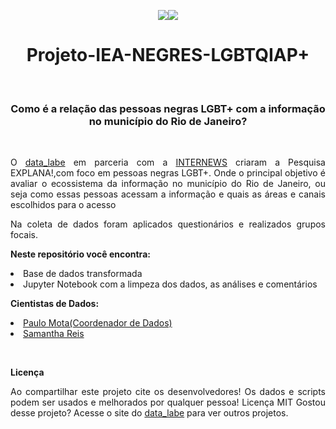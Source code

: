 <p align= "center"><img src = https://img.shields.io/badge/Python-100%25-lightgrey</img><img src = https://img.shields.io/badge/license-MIT-green</img></p>


<h1 align= "center">Projeto-IEA-NEGRES-LGBTQIAP+</h1>

<p><br></p>

<p><h3 align= "center"> Como é a relação das pessoas negras LGBT+ com a informação no município do Rio de Janeiro?</h3></p>
<p><br></p>

<p align= "justify">O <a href = https://datalabe.org/>data_labe</a> em parceria com a <a href = https://internews.org/>INTERNEWS</a> criaram a Pesquisa EXPLANA!,com foco em pessoas negras LGBT+. Onde o principal objetivo é avaliar o ecossistema da informação no município do Rio de Janeiro, ou seja como essas pessoas acessam a informação e quais as áreas e canais escolhidos para o acesso</p>
 <p align= "justify">Na coleta de dados foram aplicados questionários e realizados grupos focais.</p>
 <p align= "justify"><b>Neste repositório você encontra:</b></p>
<p>
<li>Base de dados transformada </li>
<li>Jupyter Notebook com a limpeza dos dados, as análises e comentários</li>
</p>

<p align= "justify"><b>Cientistas de Dados:</b></p>
<li><a href= https://github.com/polinhobr>Paulo Mota(Coordenador de Dados)</a></li>

<li><a href= https://github.com/SamanthaReiis>Samantha Reis</a></li>
<p><br></p>
<p align= "justify"><b>Licença</b></p>
<p align= "justify">Ao compartilhar este projeto cite os desenvolvedores!
Os dados e scripts podem ser usados e melhorados por qualquer pessoa! Licença MIT
Gostou desse projeto? Acesse o site do <a href = https://datalabe.org/>data_labe</a> para ver outros projetos.</p>
